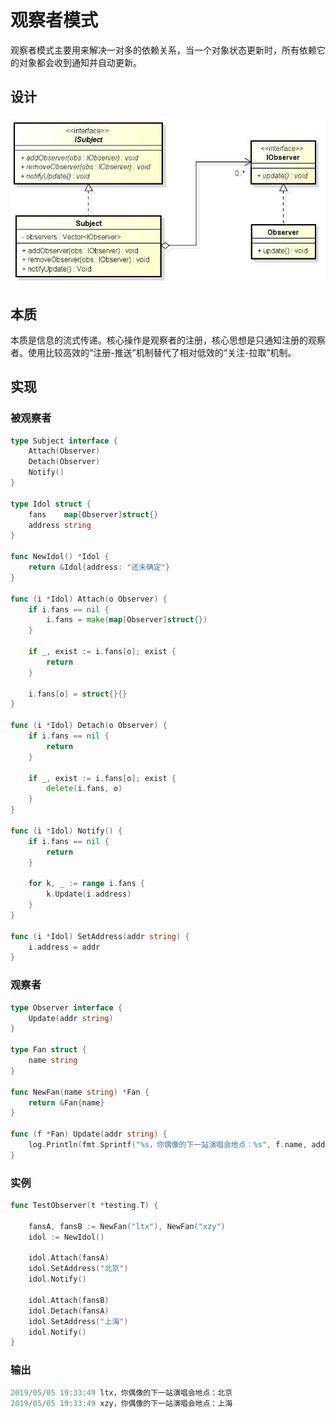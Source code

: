 # 观察者模式

观察者模式主要用来解决一对多的依赖关系，当一个对象状态更新时，所有依赖它的对象都会收到通知并自动更新。



## 设计

![image](https://github.com/Saner-Lee/pictures/raw/master/1.png)

## 本质

本质是信息的流式传递。核心操作是观察者的注册，核心思想是只通知注册的观察者。使用比较高效的“注册-推送”机制替代了相对低效的“关注-拉取”机制。

## 实现

### 被观察者

```go
type Subject interface {
	Attach(Observer)
	Detach(Observer)
	Notify()
}

type Idol struct {
	fans    map[Observer]struct{}
	address string
}

func NewIdol() *Idol {
	return &Idol{address: "还未确定"}
}

func (i *Idol) Attach(o Observer) {
	if i.fans == nil {
		i.fans = make(map[Observer]struct{})
	}

	if _, exist := i.fans[o]; exist {
		return
	}

	i.fans[o] = struct{}{}
}

func (i *Idol) Detach(o Observer) {
	if i.fans == nil {
		return
	}

	if _, exist := i.fans[o]; exist {
		delete(i.fans, o)
	}
}

func (i *Idol) Notify() {
	if i.fans == nil {
		return
	}

	for k, _ := range i.fans {
		k.Update(i.address)
	}
}

func (i *Idol) SetAddress(addr string) {
	i.address = addr
}
```



### 观察者

```go
type Observer interface {
	Update(addr string)
}

type Fan struct {
	name string
}

func NewFan(name string) *Fan {
	return &Fan{name}
}

func (f *Fan) Update(addr string) {
	log.Println(fmt.Sprintf("%s，你偶像的下一站演唱会地点：%s", f.name, addr))
}
```



### 实例



```go
func TestObserver(t *testing.T) {

	fansA, fansB := NewFan("ltx"), NewFan("xzy")
	idol := NewIdol()

	idol.Attach(fansA)
	idol.SetAddress("北京")
	idol.Notify()

	idol.Attach(fansB)
	idol.Detach(fansA)
	idol.SetAddress("上海")
	idol.Notify()
}
```



### 输出

```go
2019/05/05 19:33:49 ltx，你偶像的下一站演唱会地点：北京
2019/05/05 19:33:49 xzy，你偶像的下一站演唱会地点：上海
```



